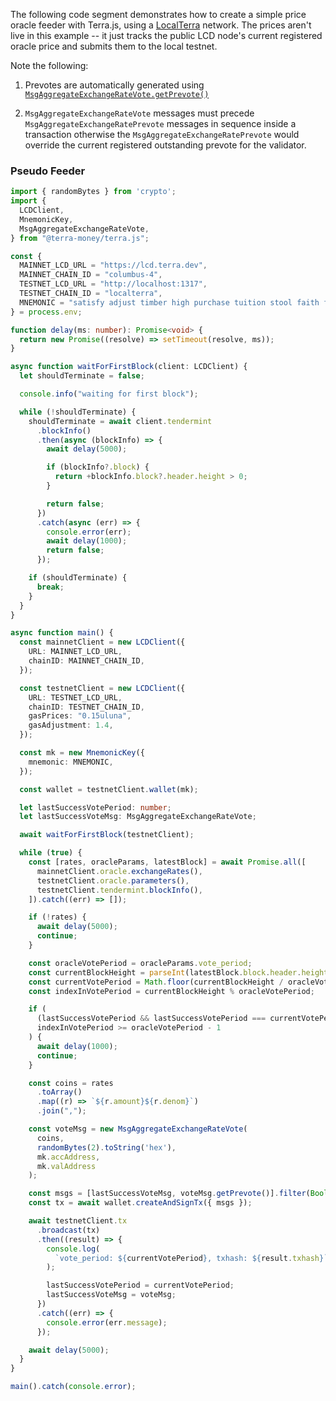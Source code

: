 The following code segment demonstrates how to create a simple price oracle feeder with Terra.js, using a [LocalTerra](https://github.com/terra-project/LocalTerra) network. The prices aren't live in this example -- it just tracks the public LCD node's current registered oracle price and submits them to the local testnet.

Note the following:

1. Prevotes are automatically generated using [`MsgAggregateExchangeRateVote.getPrevote()`](https://terra-project.github.io/terra.js/classes/msgexchangeratevote.html#getprevote)

2. `MsgAggregateExchangeRateVote` messages must precede `MsgAggregateExchangeRatePrevote` messages in sequence inside a transaction otherwise the `MsgAggregateExchangeRatePrevote` would override the current registered outstanding prevote for the validator.

### Pseudo Feeder 

```ts
import { randomBytes } from 'crypto';
import {
  LCDClient,
  MnemonicKey,
  MsgAggregateExchangeRateVote,
} from "@terra-money/terra.js";

const {
  MAINNET_LCD_URL = "https://lcd.terra.dev",
  MAINNET_CHAIN_ID = "columbus-4",
  TESTNET_LCD_URL = "http://localhost:1317",
  TESTNET_CHAIN_ID = "localterra",
  MNEMONIC = "satisfy adjust timber high purchase tuition stool faith fine install that you unaware feed domain license impose boss human eager hat rent enjoy dawn",
} = process.env;

function delay(ms: number): Promise<void> {
  return new Promise((resolve) => setTimeout(resolve, ms));
}

async function waitForFirstBlock(client: LCDClient) {
  let shouldTerminate = false;

  console.info("waiting for first block");

  while (!shouldTerminate) {
    shouldTerminate = await client.tendermint
      .blockInfo()
      .then(async (blockInfo) => {
        await delay(5000);

        if (blockInfo?.block) {
          return +blockInfo.block?.header.height > 0;
        }

        return false;
      })
      .catch(async (err) => {
        console.error(err);
        await delay(1000);
        return false;
      });

    if (shouldTerminate) {
      break;
    }
  }
}

async function main() {
  const mainnetClient = new LCDClient({
    URL: MAINNET_LCD_URL,
    chainID: MAINNET_CHAIN_ID,
  });

  const testnetClient = new LCDClient({
    URL: TESTNET_LCD_URL,
    chainID: TESTNET_CHAIN_ID,
    gasPrices: "0.15uluna",
    gasAdjustment: 1.4,
  });

  const mk = new MnemonicKey({
    mnemonic: MNEMONIC,
  });

  const wallet = testnetClient.wallet(mk);

  let lastSuccessVotePeriod: number;
  let lastSuccessVoteMsg: MsgAggregateExchangeRateVote;

  await waitForFirstBlock(testnetClient);

  while (true) {
    const [rates, oracleParams, latestBlock] = await Promise.all([
      mainnetClient.oracle.exchangeRates(),
      testnetClient.oracle.parameters(),
      testnetClient.tendermint.blockInfo(),
    ]).catch((err) => []);

    if (!rates) {
      await delay(5000);
      continue;
    }

    const oracleVotePeriod = oracleParams.vote_period;
    const currentBlockHeight = parseInt(latestBlock.block.header.height, 10);
    const currentVotePeriod = Math.floor(currentBlockHeight / oracleVotePeriod);
    const indexInVotePeriod = currentBlockHeight % oracleVotePeriod;

    if (
      (lastSuccessVotePeriod && lastSuccessVotePeriod === currentVotePeriod) ||
      indexInVotePeriod >= oracleVotePeriod - 1
    ) {
      await delay(1000);
      continue;
    }

    const coins = rates
      .toArray()
      .map((r) => `${r.amount}${r.denom}`)
      .join(",");

    const voteMsg = new MsgAggregateExchangeRateVote(
      coins,
      randomBytes(2).toString('hex'),
      mk.accAddress,
      mk.valAddress
    );

    const msgs = [lastSuccessVoteMsg, voteMsg.getPrevote()].filter(Boolean);
    const tx = await wallet.createAndSignTx({ msgs });

    await testnetClient.tx
      .broadcast(tx)
      .then((result) => {
        console.log(
          `vote_period: ${currentVotePeriod}, txhash: ${result.txhash}`
        );

        lastSuccessVotePeriod = currentVotePeriod;
        lastSuccessVoteMsg = voteMsg;
      })
      .catch((err) => {
        console.error(err.message);
      });

    await delay(5000);
  }
}

main().catch(console.error);
```